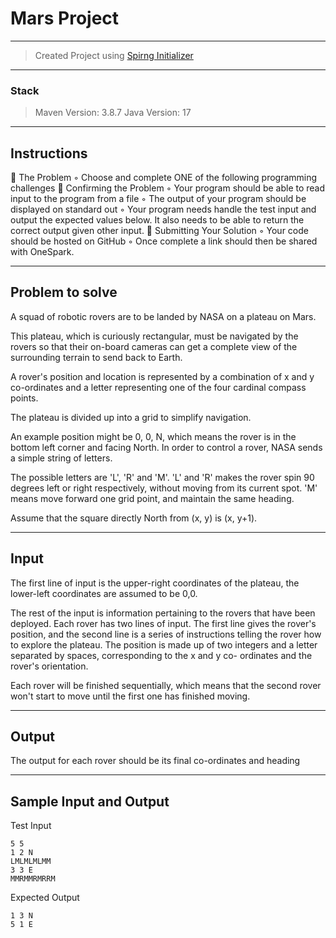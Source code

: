 # Mars Project

---
> Created Project using [Spirng Initializer](https://start.spring.io/)

---
### Stack
> Maven Version: 3.8.7
> Java Version: 17

---
## Instructions
 The Problem
◦ Choose and complete ONE of the following programming challenges
 Confirming the Problem
◦ Your program should be able to read input to the program from a file
◦ The output of your program should be displayed on standard out
◦ Your program needs handle the test input and output the expected values below.
It also needs to be able to return the correct output given other input.
 Submitting Your Solution
◦ Your code should be hosted on GitHub
◦ Once complete a link should then be shared with OneSpark.

---
## Problem to solve
A squad of robotic rovers are to be landed by NASA on a plateau on Mars.

This plateau, which is curiously rectangular, must be navigated by the rovers so that their
on-board cameras can get a complete view of the surrounding terrain to send back to
Earth.

A rover's position and location is represented by a combination of x and y co-ordinates and
a letter representing one of the four cardinal compass points.

The plateau is divided up into a grid to simplify navigation.

An example position might be 0, 0, N, which means the rover is in the bottom left corner
and facing North. In order to control a rover, NASA sends a simple string of letters.

The possible letters are 'L', 'R' and 'M'. 'L' and 'R' makes the rover spin 90 degrees left or
right respectively, without moving from its current spot. 'M' means move forward one grid
point, and maintain the same heading.

Assume that the square directly North from (x, y) is (x, y+1).

---
## Input

The first line of input is the upper-right coordinates of the plateau, the lower-left
coordinates are assumed to be 0,0.

The rest of the input is information pertaining to the rovers that have been deployed. Each
rover has two lines of input. The first line gives the rover's position, and the second line is
a series of instructions telling the rover how to explore the plateau. The position is made
up of two integers and a letter separated by spaces, corresponding to the x and y co-
ordinates and the rover's orientation.

Each rover will be finished sequentially, which means that the second rover won't start to
move until the first one has finished moving.

---
## Output

The output for each rover should be its final co-ordinates and heading

---
## Sample Input and Output

Test Input
```agsl
5 5
1 2 N
LMLMLMLMM
3 3 E
MMRMMRMRRM
```
Expected Output
```agsl
1 3 N
5 1 E
```